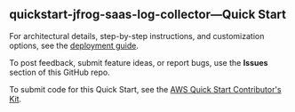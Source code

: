 
## quickstart-jfrog-saas-log-collector—Quick Start

For architectural details, step-by-step instructions, and customization options, see the [deployment guide](https://aws-quickstart.github.io/quickstart-jfrog-saas-log-collector/).

To post feedback, submit feature ideas, or report bugs, use the **Issues** section of this GitHub repo. 

To submit code for this Quick Start, see the [AWS Quick Start Contributor's Kit](https://aws-quickstart.github.io/).